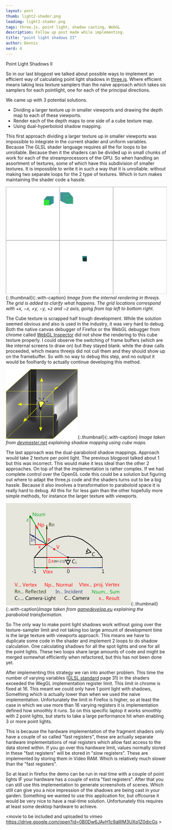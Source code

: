 ```yaml
---
layout: post
thumb: light2-shader.png
leadimg: light2-shader.png
tags: three.js, point light, shadow casting, WebGL
description: Follow up post made while implementing.
title: "point light shadows II"
author: Dennis
nerd: 4
---
```


Point Light Shadows II

So in our last blogpost we talked about possible ways to implement an efficient way of calculating point light shadows in [three.js].
Where efficient means taking less texture samplers than the naive approach which takes six samplers for each pointlight, one for each of the principal directions.

We came up with 3 potential solutions.

* Dividing a larger texture up in smaller viewports and drawing the depth map to each of these viewports.
* Render each of the depth maps to one side of a cube texture map.
* Using dual-hyperboloid shadow mapping.

This first approach dividing a larger texture up in smaller viewports was impossible to integrate in the current shader and uniform variables.
Because The GLSL shader language requires all the for loops to be unrollable.
Because then it the shaders can be divided up in small chunks of work for each of the streamprocessors of the GPU.
So when handling an assortment of textures, some of which have this subdivision of smaller textures.
It is impossible to write it in such a way that it is unrollable. without making two separate loops for the 2 type of textures. Which in turn makes maintaining the shader code a hassle.

![viewports](/img/blog/light2-viewports-grid.png){:.thumbnail}{:.with-caption}
*Image from the internal rendering in threejs. The grid is added to clarify what happens. The grid locations correspond with +x, &minus;x, +y, &minus;y, +z and &minus;z axis, going from top left to bottom right.*

The Cube texture is scrapped half trough development. While the solution seemed obvious and also is used in the industry, it was very hard to debug.
Both the native canvas debugger of Firefox or the WebGL debugger from chrome called [WebGL Inspector] did not show the rendering to this cube texture properly. I could observe the switching of frame buffers (which are like internal screens to draw on) but they stayed blank. while the draw calls proceeded, which means threejs did not cull them and they should show up on the framebuffer. So with no way to debug this step, and no output it would be foolhardy to actually continue developing this method.

![cube depth map](/img/blog/light2-shadow-cube.png){:.thumbnail}{:.with-caption}
*Image taken from [devmaster.net] explaining shadow mapping using cube maps.*

The last approach was the dual-paraboloid shadow mappings. Approach would take 2 texture per point light. The previous blogpost talked about 1 but this was incorrect. This would make it less ideal than the other 2 approaches. On top of that the implementation is rather complex. If we had complete control over the OpenGL code this could be a solution but figuring out where to adapt the three.js code and the shaders turns out to be a big hassle. Because it also involves a transformation to paraboloid space it is really hard to debug. All this for for less gain than the other hopefully more simple methods, for instance the larger texture with viewports.

![paraboloid transformation](/img/blog/light2-paraboloid-transformation.png){:.thumbnail}{:.with-caption}*Image taken from [gamedevelop.eu] explaining the paraboloid transformation.*

So The only way to make point light shadows work without going over the texture-sampler limit and not taking too large amount of development time is the large texture with viewports approach. This means we have to duplicate some code in the shader and implement 2 loops to do shadow calculation. One calculating shadows for all the spot lights and one for all the point lights. These two loops share large amounts of code and might be merged somewhat efficiently when refactored, but this has not been done yet.

After implementing this strategy we ran into another problem. This time the number of varying variables ([GLSL standard] page 31) in the shaders exceeded the WegGL implementation register limit. This limit in chrome is fixed at 16. This meant we could only have 1 point light with shadows, Something which is actually lower than when we used the naive implementation. Unfortunately the limit in Firefox is higher, so at least the case in which we use more than 16 varying registers it is implementation defined how smoothly it runs. So on this specific laptop it works smoothly with 2 point lights, but starts to take a large performance hit when enabling 3 or more point lights.

This is because the hardware implementation of the fragment shaders only have a couple of so called "fast registers", these are actually separate hardware implementations of real registers which allow fast access to the data stored within. If you go over this hardware limit, values normally stored in these "fast registers" will be stored in "slow registers". These are implemented by storing them in Video RAM. Which is relatively much slower than the "fast registers".

So at least in firefox the demo can be run in real time with a couple of point lights IF your hardware has a couple of extra "fast registers". After that you can still use this implementation to generate screenshots of scenes. Which still can give you a nice impression of the shadows are being cast in your garden. Something we wanted to use this application for, but offcourse it would be very nice to have a real-time solution. Unfortunately this requires at least some desktop hardware to achieve.

&lt;movie to be included and uploaded to vimeo https://drive.google.com/open?id=0B0Dw6JAvH1c9aWM3UXp1Z0dicGs &gt;

[GLSL standard]: https://www.khronos.org/files/opengles_shading_language.pdf#page=37
[devmaster.net]: http://devmaster.net/p/3002/shader-effects-shadow-mapping
[gamedevelop.eu]: http://gamedevelop.eu/en/tutorials/dual-paraboloid-shadow-mapping.htm
[WebGL Inspector]: http://benvanik.github.io/WebGL-Inspector/ "WebGL inspector homepage"
[three.js]: http://threejs.org/ "three.js homepage"
